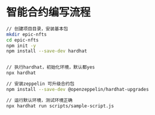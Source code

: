 # 智能合约编写流程

```bash
// 创建项目目录，安装基本包
mkdir epic-nfts
cd epic-nfts
npm init -y
npm install --save-dev hardhat
```

```bash

// 执行hardhat，初始化环境，默认都yes
npx hardhat
```

```bash
// 安装zeppelin 可升级合约包
npm install --save-dev @openzeppelin/hardhat-upgrades
```

```bash
// 运行默认环境，测试环境正确
npx hardhat run scripts/sample-script.js
```
